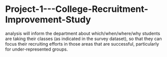 # Project-1---College-Recruitment-Improvement-Study
analysis will inform the department about which/when/where/why students are taking their classes (as indicated in the survey dataset), so that they can focus their recruiting efforts in those areas that are successful, particularly for under-represented groups.
